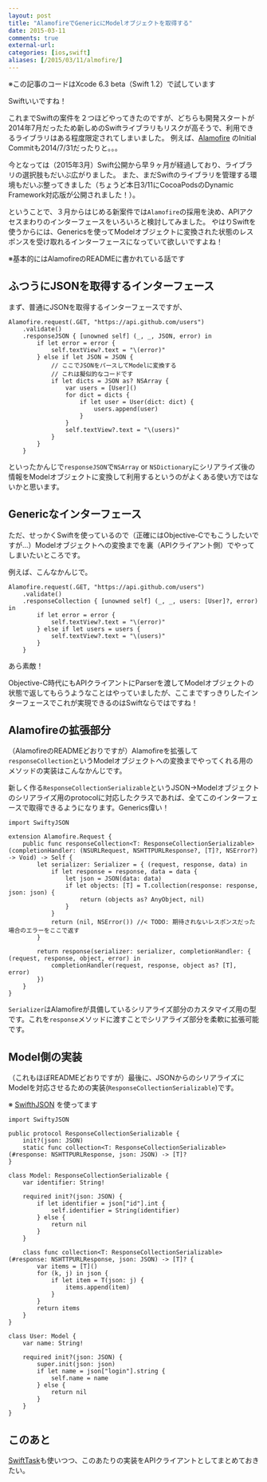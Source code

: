 ```yaml
---
layout: post
title: "AlamofireでGenericにModelオブジェクトを取得する"
date: 2015-03-11
comments: true
external-url: 
categories: [ios,swift]
aliases: [/2015/03/11/almofire/]
---
```


※この記事のコードはXcode 6.3 beta（Swift 1.2）で試しています

Swiftいいですね！

これまでSwiftの案件を２つほどやってきたのですが、どちらも開発スタートが2014年7月だったため新しめのSwiftライブラリもリスクが高そうで、利用できるライブラリはある程度限定されてしまいました。
例えば、[Alamofire](https://github.com/Alamofire/Alamofire) のInitial Commitも2014/7/31だったりと。。。

今となっては（2015年3月）Swift公開から早９ヶ月が経過しており、ライブラリの選択肢もだいぶ広がりました。
また、まだSwiftのライブラリを管理する環境もだいぶ整ってきました（ちょうど本日3/11にCocoaPodsのDynamic Framework対応版が公開されました！）。

ということで、３月からはじめる新案件では`Alamofire`の採用を決め、APIアクセスまわりのインターフェースをいろいろと検討してみました。
やはりSwiftを使うからには、Genericsを使ってModelオブジェクトに変換された状態のレスポンスを受け取れるインターフェースになっていて欲しいですよね！

※基本的にはAlamofireのREADMEに書かれている話です

<!-- more -->

## ふつうにJSONを取得するインターフェース

まず、普通にJSONを取得するインターフェースですが、

```
Alamofire.request(.GET, "https://api.github.com/users")
    .validate()
    .responseJSON { [unowned self] (_, _, JSON, error) in
        if let error = error {
            self.textView?.text = "\(error)"
        } else if let JSON = JSON {
            // ここでJSONをパースしてModelに変換する
            // これは擬似的なコードです
            if let dicts = JSON as? NSArray {
                var users = [User]()
                for dict = dicts {
                    if let user = User(dict: dict) {
                        users.append(user)
                    }
                }
                self.textView?.text = "\(users)"
            }
        }
    }
```

といったかんじで`responseJSON`で`NSArray` or `NSDictionary`にシリアライズ後の情報をModelオブジェクトに変換して利用するというのがよくある使い方ではないかと思います。

## Genericなインターフェース

ただ、せっかくSwiftを使っているので（正確にはObjective-Cでもこうしたいですが...）Modelオブジェクトへの変換までを裏（APIクライアント側）でやってしまいたいところです。

例えば、こんなかんじで。

```
Alamofire.request(.GET, "https://api.github.com/users")
    .validate()
    .responseCollection { [unowned self] (_, _, users: [User]?, error) in
        if let error = error {
            self.textView?.text = "\(error)"
        } else if let users = users {
            self.textView?.text = "\(users)"
        }
    }
```

あら素敵！

Objective-C時代にもAPIクライアントにParserを渡してModelオブジェクトの状態で返してもらうようなことはやっていましたが、ここまですっきりしたインターフェースでこれが実現できるのはSwiftならではですね！

## Alamofireの拡張部分

（AlamofireのREADMEどおりですが）Alamofireを拡張して`responseCollection`というModelオブジェクトへの変換までやってくれる用のメソッドの実装はこんなかんじです。

新しく作る`ResponseCollectionSerializable`というJSON->Modelオブジェクトのシリアライズ用のprotocolに対応したクラスであれば、全てこのインターフェースで取得できるようになります。Generics偉い！

```
import SwiftyJSON

extension Alamofire.Request {
    public func responseCollection<T: ResponseCollectionSerializable>(completionHandler: (NSURLRequest, NSHTTPURLResponse?, [T]?, NSError?) -> Void) -> Self {
        let serializer: Serializer = { (request, response, data) in
            if let response = response, data = data {
                let json = JSON(data: data)
                if let objects: [T] = T.collection(response: response, json: json) {
                    return (objects as? AnyObject, nil)
                }
            }
            return (nil, NSError()) //< TODO: 期待されないレスポンスだった場合のエラーをここで返す
        }

        return response(serializer: serializer, completionHandler: { (request, response, object, error) in
            completionHandler(request, response, object as? [T], error)
        })
    }
}
```

`Serializer`はAlamofireが具備しているシリアライズ部分のカスタマイズ用の型です。これを`response`メソッドに渡すことでシリアライズ部分を柔軟に拡張可能です。

## Model側の実装

（これもほぼREADMEどおりですが）最後に、JSONからのシリアライズにModelを対応させるための実装(`ResponseCollectionSerializable`)です。

※ [SwifthJSON](https://github.com/SwiftyJSON/SwiftyJSON) を使ってます

```
import SwiftyJSON

public protocol ResponseCollectionSerializable {
    init?(json: JSON)
    static func collection<T: ResponseCollectionSerializable>(#response: NSHTTPURLResponse, json: JSON) -> [T]?
}

class Model: ResponseCollectionSerializable {
    var identifier: String!

    required init?(json: JSON) {
        if let identifier = json["id"].int {
            self.identifier = String(identifier)
        } else {
            return nil
        }
    }

    class func collection<T: ResponseCollectionSerializable>(#response: NSHTTPURLResponse, json: JSON) -> [T]? {
        var items = [T]()
        for (k, j) in json {
            if let item = T(json: j) {
                items.append(item)
            }
        }
        return items
    }
}

class User: Model {
    var name: String!

    required init?(json: JSON) {
        super.init(json: json)
        if let name = json["login"].string {
            self.name = name
        } else {
            return nil
        }
    }
}
```

## このあと

[SwiftTask](https://github.com/ReactKit/SwiftTask)も使いつつ、このあたりの実装をAPIクライアントとしてまとめておきたい。
